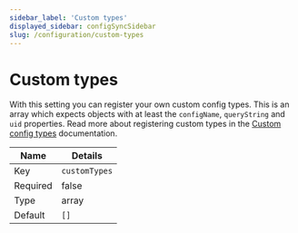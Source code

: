 ```yaml
---
sidebar_label: 'Custom types'
displayed_sidebar: configSyncSidebar
slug: /configuration/custom-types
---
```


# Custom types

With this setting you can register your own custom config types. This is an array which expects objects with at least the `configName`, `queryString` and `uid` properties. Read more about registering custom types in the [Custom config types](/config-types#custom-types) documentation.

| Name | Details |
| ---- | ------- |
| Key | `customTypes` |
| Required | false |
| Type | array |
| Default | `[]` |
